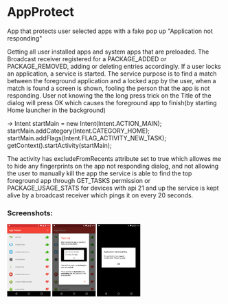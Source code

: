 # AppProtect
App that protects user selected apps with a fake pop up "Application not responding"

Getting all user installed apps and system apps that are preloaded.
The Broadcast receiver registered for a PACKAGE_ADDED or PACKAGE_REMOVED, adding or deleting entries accordingly.
If a user locks an application, a service is started. The service purpose is to find a match between the foreground application and a locked app by the user, when a match is found a screen is shown, fooling the person that the app is not responding. User not knowing the the long press trick on the Title of the dialog will press OK which causes the foreground app to finish(by starting Home launcher in the background)


->    Intent startMain = new Intent(Intent.ACTION_MAIN);
      startMain.addCategory(Intent.CATEGORY_HOME);
      startMain.addFlags(Intent.FLAG_ACTIVITY_NEW_TASK);
      getContext().startActivity(startMain);


The activity has excludeFromRecents attribute set to true which allowes me to hide any fingerprints on the app not responding dialog, and not allowing the user to manually kill the app the service is able to find the top foreground app through GET_TASKS  permission or PACKAGE_USAGE_STATS for devices with api 21 and up the service is kept alive by a broadcast receiver which pings it on every 20 seconds. 

### Screenshots:
<img width="20%" src="https://github.com/joysoi/AppProtect/blob/master/art/Screenshot_2016-12-11-21-19-19%20(1).png" />
<img width="20%" src="https://github.com/joysoi/AppProtect/blob/master/art/Screenshot_2016-12-11-21-19-31.png" />
<img width="20%" src="https://github.com/joysoi/AppProtect/blob/master/art/Screenshot_2016-12-11-21-19-50%20(1).png" />
